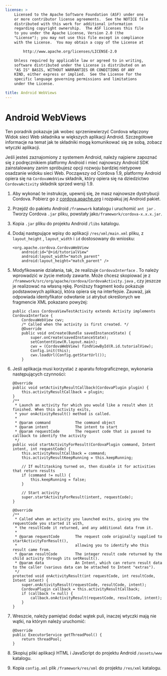 ```yaml
---
license: >
    Licensed to the Apache Software Foundation (ASF) under one
    or more contributor license agreements.  See the NOTICE file
    distributed with this work for additional information
    regarding copyright ownership.  The ASF licenses this file
    to you under the Apache License, Version 2.0 (the
    "License"); you may not use this file except in compliance
    with the License.  You may obtain a copy of the License at

        http://www.apache.org/licenses/LICENSE-2.0

    Unless required by applicable law or agreed to in writing,
    software distributed under the License is distributed on an
    "AS IS" BASIS, WITHOUT WARRANTIES OR CONDITIONS OF ANY
    KIND, either express or implied.  See the License for the
    specific language governing permissions and limitations
    under the License.

title: Android WebViews
---
```


# Android WebViews

Ten poradnik pokazuje jak wobec sprzeniewierzyć Cordova włączony Widok sieci Web składnika w większych aplikacji Android. Szczegółowe informacje na temat jak te składniki mogą komunikować się ze sobą, zobacz wtyczki aplikacji.

Jeśli jesteś zaznajomiony z systemem Android, należy najpierw zapoznać się z podręcznikiem platformy Android i mieć najnowszy Android SDK zainstalowany zanim spróbujesz opcji rozwoju bardziej nietypowe osadzanie widoku sieci Web. Począwszy od Cordova 1.9, platformy Android opiera się na `CordovaWebView` składnik, który opiera się na dziedzictwo `CordovaActivity` składnik sprzed wersji 1.9.

1.  Aby wykonać te instrukcje, upewnij się, że masz najnowsze dystrybucji Cordova. Pobierz go z [cordova.apache.org][1] i rozpakuj jej Android pakiet.

2.  Przejdź do pakietu Android `/framework` katalogu i uruchomić `ant jar` . Tworzy Cordova `.jar` pliku, powstały jako`/framework/cordova-x.x.x.jar`.

3.  Kopia `.jar` pliku do projektu Android `/libs` katalogu.

4.  Dodaj następujące wpisy do aplikacji `/res/xml/main.xml` pliku, z `layout_height` , `layout_width` i `id` dostosowany do wniosku:
    
        <org.apache.cordova.CordovaWebView
            android:id="@+id/tutorialView"
            android:layout_width="match_parent"
            android:layout_height="match_parent" />
        

5.  Modyfikowanie działania, tak, że realizuje `CordovaInterface` . To należy wprowadzić w życie metody zawarte. Może chcesz skopiować je z `/framework/src/org/apache/cordova/CordovaActivity.java` , czy jeszcze je realizować na własną rękę. Poniższy fragment kodu pokazuje podstawowych aplikacji, która opiera się na interfejsie. Zauważ, jak odpowiada identyfikator odwołanie `id` atrybut określonych we fragmencie XML pokazano powyżej:
    
        public class CordovaViewTestActivity extends Activity implements CordovaInterface {
            CordovaWebView cwv;
            /* Called when the activity is first created. */
            @Override
            public void onCreate(Bundle savedInstanceState) {
                super.onCreate(savedInstanceState);
                setContentView(R.layout.main);
                cwv = (CordovaWebView) findViewById(R.id.tutorialView);
                Config.init(this);
                cwv.loadUrl(Config.getStartUrl());
            }
        

6.  Jeśli aplikacja musi korzystać z aparatu fotograficznego, wykonania następujących czynności:
    
        @Override
        public void setActivityResultCallback(CordovaPlugin plugin) {
            this.activityResultCallback = plugin;
        }
        /**
         * Launch an activity for which you would like a result when it finished. When this activity exits,
         * your onActivityResult() method is called.
         *
         * @param command           The command object
         * @param intent            The intent to start
         * @param requestCode       The request code that is passed to callback to identify the activity
         */
        public void startActivityForResult(CordovaPlugin command, Intent intent, int requestCode) {
            this.activityResultCallback = command;
            this.activityResultKeepRunning = this.keepRunning;
        
            // If multitasking turned on, then disable it for activities that return results
            if (command != null) {
                this.keepRunning = false;
            }
        
            // Start activity
            super.startActivityForResult(intent, requestCode);
        }   
        
        @Override
        /**
         * Called when an activity you launched exits, giving you the requestCode you started it with,
         * the resultCode it returned, and any additional data from it.
         *
         * @param requestCode       The request code originally supplied to startActivityForResult(),
         *                          allowing you to identify who this result came from.
         * @param resultCode        The integer result code returned by the child activity through its setResult().
         * @param data              An Intent, which can return result data to the caller (various data can be attached to Intent "extras").
         */
        protected void onActivityResult(int requestCode, int resultCode, Intent intent) {
            super.onActivityResult(requestCode, resultCode, intent);
            CordovaPlugin callback = this.activityResultCallback;
            if (callback != null) {
                callback.onActivityResult(requestCode, resultCode, intent);
            }
        }
        

7.  Wreszcie, należy pamiętać dodać wątek puli, inaczej wtyczki mają nie wątki, na którym należy uruchomić:
    
        @Override
        public ExecutorService getThreadPool() {
            return threadPool;
        }
        

8.  Skopiuj pliki aplikacji HTML i JavaScript do projektu Android `/assets/www` katalogu.

9.  Kopia `config.xml` plik `/framework/res/xml` do projektu `/res/xml` katalogu.

 [1]: http://cordova.apache.org